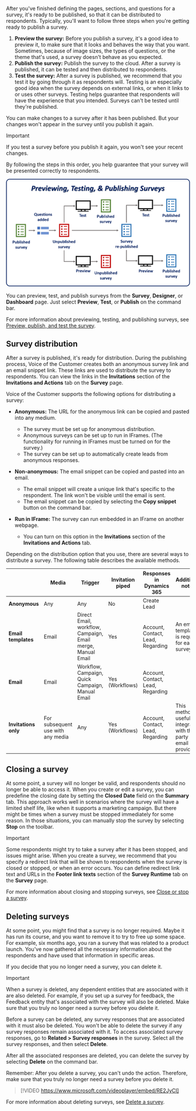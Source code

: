 After you've finished defining the pages, sections, and questions for a survey, it's ready to be published, so that it can be distributed to respondents. Typically, you'll want to follow three steps when you're getting ready to publish a survey.

1. **Preview the survey:** Before you publish a survey, it's a good idea to preview it, to make sure that it looks and behaves the way that you want. Sometimes, because of image sizes, the types of questions, or the theme that's used, a survey doesn't behave as you expected.
2. **Publish the survey:** Publish the survey to the cloud. After a survey is published, it can be tested and then distributed to respondents.
3. **Test the survey:** After a survey is published, we recommend that you test it by going through it as respondents will. Testing is an especially good idea when the survey depends on external links, or when it links to or uses other surveys. Testing helps guarantee that respondents will have the experience that you intended. Surveys can't be tested until they're published.

You can make changes to a survey after it has been published. But your changes won't appear in the survey until you publish it again. 

> [!IMPORTANT]
> If you test a survey before you publish it again, you won't see your recent changes.

By following the steps in this order, you help guarantee that your survey will be presented correctly to respondents.

![Previewing, publishing, and testing process](../media/DS-unit6-1.png)

You can preview, test, and publish surveys from the **Survey**, **Designer**, or **Dashboard** page. Just select **Preview**, **Test**, or **Publish** on the command bar.

For more information about previewing, testing, and publishing surveys, see [Preview, publish, and test the survey](https://docs.microsoft.com/dynamics365/customer-engagement/voice-of-customer/design-basic-survey#preview-publish-and-test-the-survey).

## Survey distribution

After a survey is published, it's ready for distribution. During the publishing process, Voice of the Customer creates both an anonymous survey link and an email snippet link. These links are used to distribute the survey to respondents. You can view the links in the **Invitations** section of the **Invitations and Actions** tab on the **Survey** page. 

Voice of the Customer supports the following options for distributing a survey:

- **Anonymous:** The URL for the anonymous link can be copied and pasted into any medium.
    - The survey must be set up for anonymous distribution.
    - Anonymous surveys can be set up to run in IFrames. (The functionality for running in IFrames must be turned on for the survey.)
    - The survey can be set up to automatically create leads from anonymous responses.

- **Non-anonymous:** The email snippet can be copied and pasted into an email.
    - The email snippet will create a unique link that's specific to the respondent. The link won't be visible until the email is sent.
    - The email snippet can be copied by selecting the **Copy snippet** button on the command bar.

- **Run in IFrame:** The survey can run embedded in an IFrame on another webpage.
    - You can turn on this option in the **Invitations** section of the **Invitations and Actions** tab.

Depending on the distribution option that you use, there are several ways to distribute a survey. The following table describes the available methods.

|                      | Media | Trigger | Invitation piped | Responses in Dynamics 365 | Additional notes |
|----------------------|-------|---------|------------------|---------------------------|------------------|
| **Anonymous**        | Any | Any | No | Create Lead | |
| **Email templates**  | Email | Direct Email, workflow, Campaign, Email merge, Manual Email | Yes | Account, Contact, Lead, Regarding | An email template is required for each survey. | 
| **Email**            | Email | Workflow, Campaign, Quick Campaign, Manual Email | Yes (Workflows) | Account, Contact, Lead, Regarding | |
| **Invitations only** | For subsequent use with any media | Any | Yes (Workflows) | Account, Contact, Lead, Regarding | This method is useful for integration with third-party email providers. |

## Closing a survey

At some point, a survey will no longer be valid, and respondents should no longer be able to access it. When you create or edit a survey, you can predefine the closing date by setting the **Closed Date** field on the **Summary** tab. This approach works well in scenarios where the survey will have a limited shelf life, like when it supports a marketing campaign. But there might be times when a survey must be stopped immediately for some reason. In those situations, you can manually stop the survey by selecting **Stop** on the toolbar.

> [!IMPORTANT] 
> Some respondents might try to take a survey after it has been stopped, and issues might arise. When you create a survey, we recommend that you specify a redirect link that will be shown to respondents when the survey is closed or stopped, or when an error occurs. You can define redirect link text and URLs in the **Footer link texts** section of the **Survey Runtime** tab on the **Survey** page.

For more information about closing and stopping surveys, see [Close or stop a survey](https://docs.microsoft.com/dynamics365/customer-engagement/voice-of-customer/design-basic-survey#close-or-stop-a-survey).

## Deleting surveys

At some point, you might find that a survey is no longer required. Maybe it has run its course, and you want to remove it to try to free up some space. For example, six months ago, you ran a survey that was related to a product launch. You've now gathered all the necessary information about the respondents and have used that information in specific areas.

If you decide that you no longer need a survey, you can delete it.

> [!IMPORTANT] 
> When a survey is deleted, any dependent entities that are associated with it are also deleted. For example, if you set up a survey for feedback, the Feedback entity that's associated with the survey will also be deleted. Make sure that you truly no longer need a survey before you delete it.

Before a survey can be deleted, any survey responses that are associated with it must also be deleted. You won't be able to delete the survey if any survey responses remain associated with it. To access associated survey responses, go to **Related \> Survey responses** in the survey. Select all the survey responses, and then select **Delete**.

After all the associated responses are deleted, you can delete the survey by selecting **Delete** on the command bar.

Remember: After you delete a survey, you can't undo the action. Therefore, make sure that you truly no longer need a survey before you delete it.

> [!VIDEO https://www.microsoft.com/videoplayer/embed/RE2JyCI]

For more information about deleting surveys, see [Delete a survey](https://docs.microsoft.com/dynamics365/customer-engagement/voice-of-customer/design-basic-survey#delete-a-survey).
